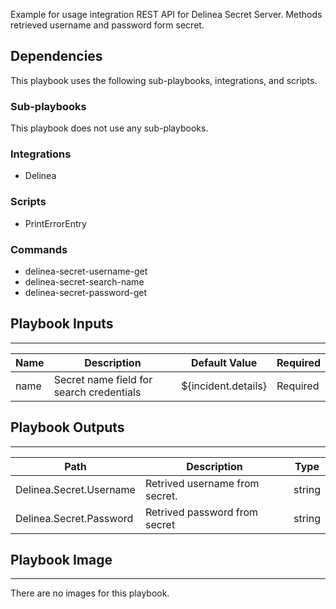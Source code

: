 Example for usage integration REST API   for Delinea Secret Server. Methods retrieved username and password form secret.

## Dependencies
This playbook uses the following sub-playbooks, integrations, and scripts.

### Sub-playbooks
This playbook does not use any sub-playbooks.

### Integrations
* Delinea

### Scripts
* PrintErrorEntry

### Commands
* delinea-secret-username-get
* delinea-secret-search-name
* delinea-secret-password-get

## Playbook Inputs
---

| **Name** | **Description** | **Default Value** | **Required** |
| --- | --- | --- | --- |
| name | Secret name field for search credentials | ${incident.details} | Required |

## Playbook Outputs
---

| **Path** | **Description** | **Type** |
| --- | --- | --- |
| Delinea.Secret.Username | Retrived username from secret. | string |
| Delinea.Secret.Password | Retrived password from secret  | string |

## Playbook Image
---
There are no images for this playbook.